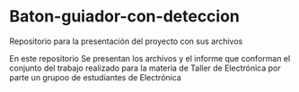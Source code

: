 # Baton-guiador-con-deteccion
Repositorio para la presentación del proyecto con sus archivos

En este repositorio Se presentan los archivos y el informe que conforman
el conjunto del trabajo realizado para la materia de Taller de Electrónica
por parte un grupoo de estudiantes de Electrónica
